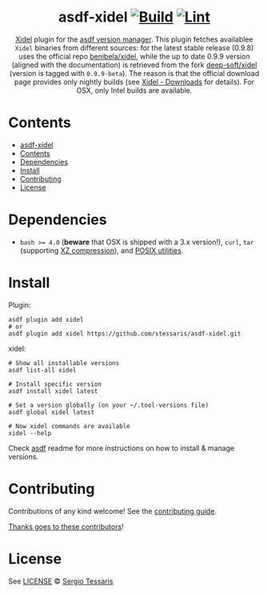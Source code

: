 <div align="center">

# asdf-xidel [![Build](https://github.com/stessaris/asdf-xidel/actions/workflows/build.yml/badge.svg)](https://github.com/stessaris/asdf-xidel/actions/workflows/build.yml) [![Lint](https://github.com/stessaris/asdf-xidel/actions/workflows/lint.yml/badge.svg)](https://github.com/stessaris/asdf-xidel/actions/workflows/lint.yml)

[Xidel](https://www.videlibri.de/xidel.html) plugin for the [asdf version manager](https://asdf-vm.com). This plugin fetches availablee `Xidel` binaries from different sources: for the latest stable release (0.9.8) uses the official repo [benibela/xidel](https://github.com/benibela/xidel), while the up to date 0.9.9 version (aligned with the documentation) is retrieved from the fork [deep-soft/xidel](https://github.com/deep-soft/xidel) (version is tagged with `0.9.9-beta`). The reason is that the official download page provides only nightly builds (see [Xidel - Downloads](https://www.videlibri.de/xidel.html#downloads) for details). For OSX, only Intel builds are available.

</div>

# Contents

- [asdf-xidel  ](#asdf-xidel--)
- [Contents](#contents)
- [Dependencies](#dependencies)
- [Install](#install)
- [Contributing](#contributing)
- [License](#license)

# Dependencies

- `bash >= 4.0` (**beware** that OSX is shipped with a 3.x version!), `curl`, `tar` (supporting [XZ compression](https://en.wikipedia.org/wiki/XZ_Utils)), and [POSIX utilities](https://pubs.opengroup.org/onlinepubs/9699919799/idx/utilities.html).

# Install

Plugin:

```shell
asdf plugin add xidel
# or
asdf plugin add xidel https://github.com/stessaris/asdf-xidel.git
```

xidel:

```shell
# Show all installable versions
asdf list-all xidel

# Install specific version
asdf install xidel latest

# Set a version globally (on your ~/.tool-versions file)
asdf global xidel latest

# Now xidel commands are available
xidel --help
```

Check [asdf](https://github.com/asdf-vm/asdf) readme for more instructions on how to
install & manage versions.

# Contributing

Contributions of any kind welcome! See the [contributing guide](contributing.md).

[Thanks goes to these contributors](https://github.com/stessaris/asdf-xidel/graphs/contributors)!

# License

See [LICENSE](LICENSE) © [Sergio Tessaris](https://github.com/stessaris/)
